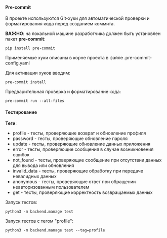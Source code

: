 


#### Pre-commit

В проекте используются Git-хуки для автоматической проверки и форматирования кода перед созданием коммита.

**ВАЖНО**: на локальной машине разработчика должен быть установлен пакет **pre-commit**:
   ```
   pip install pre-commit
   ```

Применяемые хуки описаны в корне проекта в файле .pre-commit-config.yaml

Для активации хуков вводим:
   ```
   pre-commit install
   ```
Предварительная проверка и форматирование кода:
   ```
   pre-commit run --all-files
   ```

#### Тестирование

**Теги**:
* profile - тесты, проверяющие возврат и обновление профиля
* password - тесты, проверяющие обновление пароля
* update - тесты, проверяющие обновление данных приложения
* error - тесты, проверяющие сообщения в случае возникновения ошибок
* not_found - тесты, проверяющие сообщение при отсутствии данных для вывода или обновления
* invalid_data - тесты, проверяющие обработку при передаче невалидных данных
* anonymous - тесты, проверяющие ответ при обращении неавторизованным пользователем
* get - тесты, проверяющие корректность возвращаемых данных

Запуск тестов:
   ```
   python3 -m backend.manage test
   ```

Запуск тестов с тегом "profile":
   ```
   python3 -m backend.manage test --tag=profile
   ```
